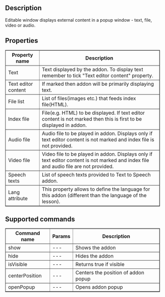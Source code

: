 ## Description
Editable window displays external content in a popup window - text, file, video or audio.

## Properties

<table border='1'>
    <tr>
        <th>Property name</th>
        <th>Description</th>
    </tr>
    <tr>
        <td>Text</td>
        <td>Text displayed by the addon. To display text remember to tick "Text editor content" property.</td>
    </tr>
    <tr>
        <td>Text editor content</td>
        <td>If marked then addon will be primarily displaying text.</td>
    </tr>
    <tr>
        <td>File list</td>
        <td>List of files(images etc.) that feeds index file(HTML).</td>
    </tr>
    <tr>
        <td>Index file</td>
        <td>File(e.g. HTML) to be displayed. If text editor content is not marked then this is first to be displayed in addon.</td>
    </tr>
    <tr>
        <td>Audio file</td>
        <td>Audio file to be played in addon. Displays only if text editor content is not marked and index file is not provided.</td>
    </tr>
    <tr>
        <td>Video file</td>
        <td>Video file to be played in addon. Displays only if text editor content is not marked and index file and audio file are not provided.</td>
    </tr>
    <tr>
        <td>Speech texts</td>
        <td>List of speech texts provided to Text to Speech addon.</td>
    </tr>
    <tr>
        <td>Lang attribute</td>
        <td>This property allows to define the language for this addon (different than the language of the lesson).</td> 
    </tr>
</table>

## Supported commands

<table border='1'>
    <tr>
        <th>Command name</th>
        <th>Params</th>
        <th>Description</th>
    </tr>
    <tr>
        <td>show</td>
        <td>---</td>
        <td>Shows the addon</td>
    </tr>
    <tr>
        <td>hide</td>
        <td>---</td>
        <td>Hides the addon</td>
    </tr>
    <tr>
        <td>isVisible</td>
        <td>---</td>
        <td>Returns true if visible</td>
    </tr>
    <tr>
        <td>centerPosition</td>
        <td>---</td>
        <td>Centers the position of addon popup</td>
    </tr>
    <tr>
        <td>openPopup</td>
        <td>---</td>
        <td>Opens addon popup</td>
    </tr>
</table>